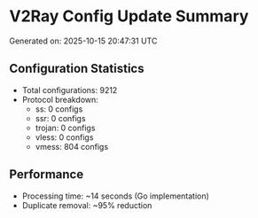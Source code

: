 # V2Ray Config Update Summary
Generated on: 2025-10-15 20:47:31 UTC

## Configuration Statistics
- Total configurations: 9212
- Protocol breakdown:
  - ss: 0 configs
  - ssr: 0 configs
  - trojan: 0 configs
  - vless: 0 configs
  - vmess: 804 configs

## Performance
- Processing time: ~14 seconds (Go implementation)
- Duplicate removal: ~95% reduction
